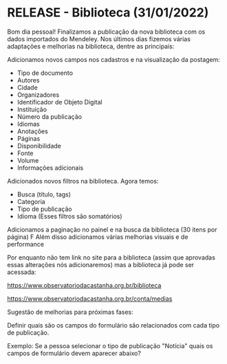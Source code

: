 # RELEASE - Biblioteca (31/01/2022)


Bom dia pessoal!
Finalizamos a publicação da nova biblioteca com os dados importados do Mendeley.
Nos últimos dias fizemos várias adaptações e melhorias na biblioteca, dentre as principais: 

Adicionamos novos campos nos cadastros e na visualização da postagem:

  - Tipo de documento
  - Autores
  - Cidade
  - Organizadores
  - Identificador de Objeto Digital
  - Instituição
  - Número da publicação
  - Idiomas
  - Anotações
  - Páginas
  - Disponibilidade
  - Fonte
  - Volume
  - Informações adicionais

Adicionados novos filtros na biblioteca. Agora temos:
  - Busca (título, tags)
  - Categoria
  - Tipo de publicação
  - Idioma
  (Esses filtros são somatórios)

Adicionamos a paginação no painel e na busca da biblioteca (30 itens por página)
F
Além disso adicionamos várias melhorias visuais e de performance

Por enquanto não tem link no site para a biblioteca (assim que aprovadas essas alterações nós adicionaremos) mas a biblioteca já pode ser acessada:

https://www.observatoriodacastanha.org.br/biblioteca

https://www.observatoriodacastanha.org.br/conta/medias

Sugestão de melhorias para próximas fases:

Definir quais são os campos do formulário são relacionados com cada tipo de publicação. 

Exemplo: Se a pessoa selecionar o tipo de publicação "Notícia" quais os campos de formulário devem aparecer abaixo?



